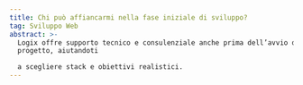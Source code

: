 ```yaml
---
title: Chi può affiancarmi nella fase iniziale di sviluppo?
tag: Sviluppo Web
abstract: >-
  Logix offre supporto tecnico e consulenziale anche prima dell’avvio del
  progetto, aiutandoti

  a scegliere stack e obiettivi realistici.
---
```

